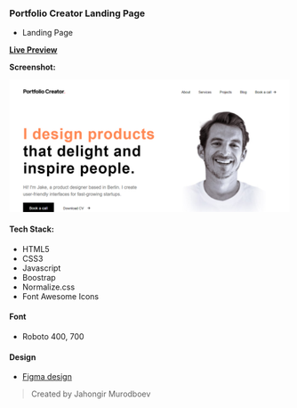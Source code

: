 ### Portfolio Creator Landing Page 
- Landing Page

[**Live Preview**](https://portfolio-creator-web.netlify.app/)

**Screenshot:**

![](./screenshot.png)

#### Tech Stack:
- HTML5
- CSS3
- Javascript
- Boostrap
- Normalize.css
- Font Awesome Icons

#### Font
- Roboto 400, 700

#### Design
- [Figma design](https://www.figma.com/file/vrySGGtWFdrB3U6Fh0uYC4/%D0%9F%D0%BE%D1%80%D1%82%D1%84%D0%BE%D0%BB%D0%B8%D0%BE?node-id=1%3A445&t=7VuhSDBLIOa4MUNj-0)

> Created by Jahongir Murodboev